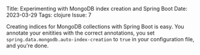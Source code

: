 Title: Experimenting with MongoDB index creation and Spring Boot
Date: 2023-03-29
Tags: clojure
Issue: 7

Creating indices for MongoDB collections with Spring Boot is easy.
You annotate your enitities with the correct annotations,
you set `spring.data.mongodb.auto-index-creation` to `true` in your configuration file, and you're done.
